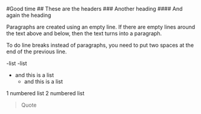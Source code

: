 #Good time  ## These are the headers ### Another heading  #### And again the heading

Paragraphs are created using an empty line. If there are empty lines around the text above and below, then the text turns into a paragraph.

To do line breaks instead of paragraphs,
 you need to put two spaces at the end of the previous line.

-list -list

- and this is a list
    - and this is a list

1 numbered list 2 numbered list

> Quote
